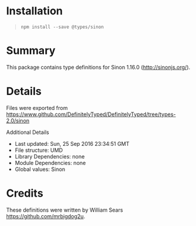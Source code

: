 # Installation
> `npm install --save @types/sinon`

# Summary
This package contains type definitions for Sinon 1.16.0 (http://sinonjs.org/).

# Details
Files were exported from https://www.github.com/DefinitelyTyped/DefinitelyTyped/tree/types-2.0/sinon

Additional Details
 * Last updated: Sun, 25 Sep 2016 23:34:51 GMT
 * File structure: UMD
 * Library Dependencies: none
 * Module Dependencies: none
 * Global values: Sinon

# Credits
These definitions were written by William Sears <https://github.com/mrbigdog2u>.
